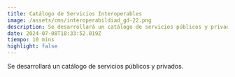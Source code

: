 ```yaml
---
title: Catálogo de Servicios Interoperables
image: /assets/cms/interoperabildiad_gd-22.png
description: Se desarrollará un catálogo de servicios públicos y privados.
date: 2024-07-08T18:33:52.019Z
tiempo: 10 mins
highlight: false
---
```

<!--StartFragment-->

Se desarrollará un catálogo de servicios públicos y privados.

<!--EndFragment-->